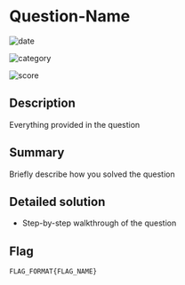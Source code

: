 # Question-Name

![date](https://img.shields.io/badge/date-08.08.2021-brightgreen.svg)
<!-- Date you solved the question -->

![category](https://img.shields.io/badge/category-category_name-lightgrey.svg)
<!-- Category of the question -->

![score](https://img.shields.io/badge/score-100/500-blue.svg)
<!-- Score of the question / Max Score possible in any question -->

## Description

Everything provided in the question

## Summary

Briefly describe how you solved the question

## Detailed solution

- Step-by-step walkthrough of the question

## Flag

```
FLAG_FORMAT{FLAG_NAME}
```
